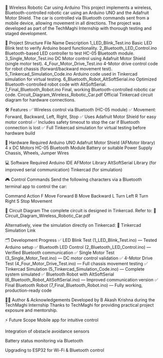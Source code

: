 🚗 Wireless Robotic Car using Arduino
This project implements a wireless, Bluetooth-controlled robotic car using an Arduino UNO and the Adafruit Motor Shield. The car is controlled via Bluetooth commands sent from a mobile device, allowing movement in all directions. The project was developed as part of the TechMaghi Internship with thorough testing and staged development.

📂 Project Structure
File Name	Description
1_LED_Blink_Test.ino	Basic LED Blink test to verify Arduino board functionality.
2_Bluetooth_LED_Control.ino	Bluetooth-based LED controller to test HC-05 Bluetooth module.
3_Single_Motor_Test.ino	DC Motor control using Adafruit Motor Shield (single motor test).
4_Four_Motor_Drive_Test.ino	4-Motor drive control code for robot chassis (forward/backward movement test).
5_Tinkercad_Simulation_Code.ino	Arduino code used in Tinkercad simulation for virtual testing.
6_Bluetooth_Robot_AltSoftSerial.ino	Optimized Bluetooth-controlled robot code with AltSoftSerial.
7_Final_Bluetooth_Robot.ino	Final, working Bluetooth-controlled robotic car code.
Circuit_Diagram_Wireless_Robotic_Car.pdf	Official Tinkercad circuit diagram for hardware connections.

🛠️ Features
✅ Wireless control via Bluetooth (HC-05 module)
✅ Movement: Forward, Backward, Left, Right, Stop
✅ Uses Adafruit Motor Shield for easy motor control
✅ Includes safety timeout to stop the car if Bluetooth connection is lost
✅ Full Tinkercad simulation for virtual testing before hardware build

🔌 Hardware Required
Arduino UNO
Adafruit Motor Shield (AFMotor library)
4 x DC Motors
HC-05 Bluetooth Module
Battery or suitable Power Supply
Chassis, Wheels, Jumper Wires

💻 Software Required
Arduino IDE
AFMotor Library
AltSoftSerial Library (for improved serial communication)
Tinkercad (for simulation)

🎮 Control Commands
Send the following characters via a Bluetooth terminal app to control the car:

Command	Action
F	Move Forward
B	Move Backward
L	Turn Left
R	Turn Right
S	Stop Movement

📝 Circuit Diagram
The complete circuit is designed in Tinkercad. Refer to:
📄 Circuit_Diagram_Wireless_Robotic_Car.pdf

Alternatively, view the simulation directly on Tinkercad:
🔗 Tinkercad Simulation Link

🗂️ Development Progress
✅ LED Blink Test (1_LED_Blink_Test.ino) — Tested Arduino setup
✅ Bluetooth LED Control (2_Bluetooth_LED_Control.ino) — Verified Bluetooth communication
✅ Single Motor Test (3_Single_Motor_Test.ino) — DC motor control validation
✅ 4-Motor Drive Test (4_Four_Motor_Drive_Test.ino) — Full chassis movement testing
✅ Tinkercad Simulation (5_Tinkercad_Simulation_Code.ino) — Complete system simulated
✅ Bluetooth Robot with AltSoftSerial (6_Bluetooth_Robot_AltSoftSerial.ino) — Improved communication version
✅ Final Bluetooth Robot (7_Final_Bluetooth_Robot.ino) — Fully working, production-ready code

👨‍🔧 Author & Acknowledgements
Developed by B Akash Krishna during the TechMaghi Internship
Thanks to TechMaghi for providing practical project exposure and mentorship.

⚡ Future Scope
Mobile app for intuitive control

Integration of obstacle avoidance sensors

Battery status monitoring via Bluetooth

Upgrading to ESP32 for Wi-Fi & Bluetooth control
